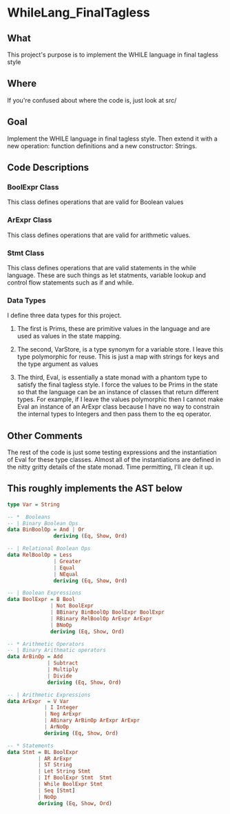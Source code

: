 # WhileLang_FinalTagless

## What
This project's purpose is to implement the WHILE language in final tagless style

## Where
If you're confused about where the code is, just look at src/

## Goal
Implement the WHILE language in final tagless style. Then extend it with a new
operation: function definitions and a new constructor: Strings.

## Code Descriptions

### BoolExpr Class
This class defines operations that are valid for Boolean values

### ArExpr Class
This class defines operations that are valid for arithmetic values. 

### Stmt Class
This class defines operations that are valid statements in the while language. 
These are such things as let statments, variable lookup and control flow
statements such as if and while.

### Data Types
I define three data types for this project.

1. The first is Prims, these are primitive values in the language and are used
   as values in the state mapping.
   
2. The second, VarStore, is a type synonym for a variable store. I leave this
   type polymorphic for reuse. This is just a map with strings for keys and the
   type argument as values

3. The third, Eval, is essentially a state monad with a phantom type to satisfy
   the final tagless style. I force the values to be Prims in the state so that
   the language can be an instance of classes that return different types. For
   example, if I leave the values polymorphic then I cannot make Eval an
   instance of an ArExpr class because I have no way to constrain the internal
   types to Integers and then pass them to the eq operator.

## Other Comments
The rest of the code is just some testing expressions and the instantiation of 
Eval for these type classes. Almost all of the instantiations are defined in the
nitty gritty details of the state monad. Time permitting, I'll clean it up.

## This roughly implements the AST below

``` haskell
type Var = String

-- *  Booleans
-- | Binary Boolean Ops
data BinBoolOp = And | Or
               deriving (Eq, Show, Ord)

-- | Relational Boolean Ops
data RelBoolOp = Less
               | Greater
               | Equal
               | NEqual
               deriving (Eq, Show, Ord)

-- | Boolean Expressions
data BoolExpr = B Bool
              | Not BoolExpr
              | BBinary BinBoolOp BoolExpr BoolExpr
              | RBinary RelBoolOp ArExpr ArExpr
              | BNoOp
              deriving (Eq, Show, Ord)

-- * Arithmetic Operators
-- | Binary Arithmatic operators
data ArBinOp = Add
             | Subtract
             | Multiply
             | Divide
             deriving (Eq, Show, Ord)

-- | Arithmetic Expressions
data ArExpr  = V Var
            | I Integer
            | Neg ArExpr
            | ABinary ArBinOp ArExpr ArExpr
            | ArNoOp
            deriving (Eq, Show, Ord)

-- * Statements
data Stmt = BL BoolExpr
          | AR ArExpr
          | ST String
          | Let String Stmt
          | If BoolExpr Stmt  Stmt
          | While BoolExpr Stmt
          | Seq [Stmt]
          | NoOp
          deriving (Eq, Show, Ord)
```
